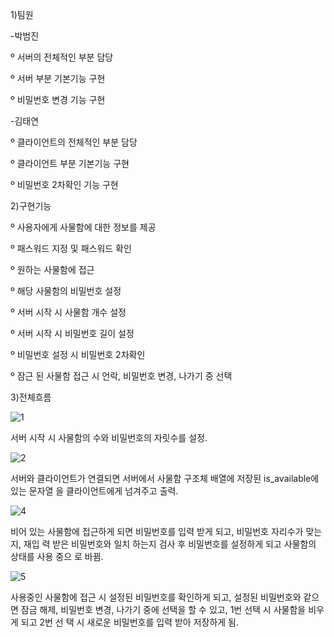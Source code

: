 1)팀원

-박범진

º 서버의 전체적인 부분 담당

º 서버 부분 기본기능 구현

º 비밀번호 변경 기능 구현

-김태연

º 클라이언트의 전체적인 부분 담당

º 클라이언트 부분 기본기능 구현

º 비밀번호 2차확인 기능 구현


2)구현기능

º 사용자에게 사물함에 대한 정보를 제공

º 패스워드 지정 및 패스워드 확인

º 원하는 사물함에 접근

º 해당 사물함의 비밀번호 설정

º 서버 시작 시 사물함 개수 설정

º 서버 시작 시 비밀번호 길이 설정

º 비밀번호 설정 시 비밀번호 2차확인

º 잠근 된 사물함 접근 시 언락, 비밀번호 변경, 나가기 중 선택




3)전체흐름

![1](https://user-images.githubusercontent.com/87348209/146746868-122a61cd-8a45-46a9-8269-0d7ba38d090d.PNG)

서버 시작 시 사물함의 수와 비밀번호의 자릿수를 설정.

![2](https://user-images.githubusercontent.com/87348209/146746937-813ed4aa-948e-475e-a49a-b43d8fd9fd7b.PNG)

서버와 클라이언트가 연결되면 서버에서 사물함 구조체 배열에 저장된 is_available에 있는 문자열
을 클라이언트에게 넘겨주고 출력.

![4](https://user-images.githubusercontent.com/87348209/146747015-e0331484-d694-481a-ad60-3719b43e9157.PNG)

비어 있는 사물함에 접근하게 되면 비밀번호를 입력 받게 되고, 비밀번호 자리수가 맞는지, 재입
력 받은 비밀번호와 일치 하는지 검사 후 비밀번호를 설정하게 되고 사물함의 상태를 사용 중으
로 바뀜.

![5](https://user-images.githubusercontent.com/87348209/146747111-965d6730-6774-432a-8773-eb509885e5bb.PNG)

사용중인 사물함에 접근 시 설정된 비밀번호를 확인하게 되고, 설정된 비밀번호와 같으면 잠금
해제, 비밀번호 변경, 나가기 중에 선택을 할 수 있고, 1번 선택 시 사물함을 비우게 되고 2번 선
택 시 새로운 비밀번호를 입력 받아 저장하게 됨.
